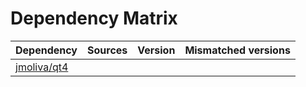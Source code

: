 # Dependency Matrix

Dependency | Sources | Version | Mismatched versions
---------- | ------- | ------- | -------------------
[jmoliva/qt4](https://github.com/jmoliva/qt4.git) |  | []() | 
